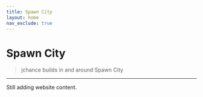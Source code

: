 ```yaml
---
title: Spawn City
layout: home
nav_exclude: true
---
```


# Spawn City

> jchance builds in and around Spawn City

---

Still adding website content.